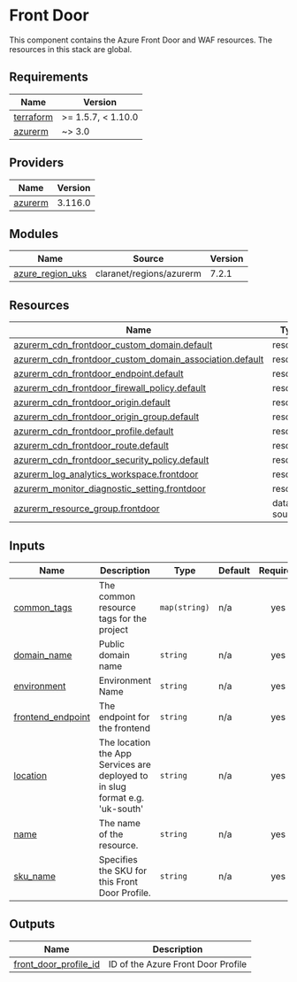 # Front Door

This component contains the Azure Front Door and WAF resources. The resources in this stack are global.

<!-- BEGINNING OF PRE-COMMIT-TERRAFORM DOCS HOOK -->
## Requirements

| Name | Version |
|------|---------|
| <a name="requirement_terraform"></a> [terraform](#requirement\_terraform) | >= 1.5.7, < 1.10.0 |
| <a name="requirement_azurerm"></a> [azurerm](#requirement\_azurerm) | ~> 3.0 |

## Providers

| Name | Version |
|------|---------|
| <a name="provider_azurerm"></a> [azurerm](#provider\_azurerm) | 3.116.0 |

## Modules

| Name | Source | Version |
|------|--------|---------|
| <a name="module_azure_region_uks"></a> [azure\_region\_uks](#module\_azure\_region\_uks) | claranet/regions/azurerm | 7.2.1 |

## Resources

| Name | Type |
|------|------|
| [azurerm_cdn_frontdoor_custom_domain.default](https://registry.terraform.io/providers/hashicorp/azurerm/latest/docs/resources/cdn_frontdoor_custom_domain) | resource |
| [azurerm_cdn_frontdoor_custom_domain_association.default](https://registry.terraform.io/providers/hashicorp/azurerm/latest/docs/resources/cdn_frontdoor_custom_domain_association) | resource |
| [azurerm_cdn_frontdoor_endpoint.default](https://registry.terraform.io/providers/hashicorp/azurerm/latest/docs/resources/cdn_frontdoor_endpoint) | resource |
| [azurerm_cdn_frontdoor_firewall_policy.default](https://registry.terraform.io/providers/hashicorp/azurerm/latest/docs/resources/cdn_frontdoor_firewall_policy) | resource |
| [azurerm_cdn_frontdoor_origin.default](https://registry.terraform.io/providers/hashicorp/azurerm/latest/docs/resources/cdn_frontdoor_origin) | resource |
| [azurerm_cdn_frontdoor_origin_group.default](https://registry.terraform.io/providers/hashicorp/azurerm/latest/docs/resources/cdn_frontdoor_origin_group) | resource |
| [azurerm_cdn_frontdoor_profile.default](https://registry.terraform.io/providers/hashicorp/azurerm/latest/docs/resources/cdn_frontdoor_profile) | resource |
| [azurerm_cdn_frontdoor_route.default](https://registry.terraform.io/providers/hashicorp/azurerm/latest/docs/resources/cdn_frontdoor_route) | resource |
| [azurerm_cdn_frontdoor_security_policy.default](https://registry.terraform.io/providers/hashicorp/azurerm/latest/docs/resources/cdn_frontdoor_security_policy) | resource |
| [azurerm_log_analytics_workspace.frontdoor](https://registry.terraform.io/providers/hashicorp/azurerm/latest/docs/resources/log_analytics_workspace) | resource |
| [azurerm_monitor_diagnostic_setting.frontdoor](https://registry.terraform.io/providers/hashicorp/azurerm/latest/docs/resources/monitor_diagnostic_setting) | resource |
| [azurerm_resource_group.frontdoor](https://registry.terraform.io/providers/hashicorp/azurerm/latest/docs/data-sources/resource_group) | data source |

## Inputs

| Name | Description | Type | Default | Required |
|------|-------------|------|---------|:--------:|
| <a name="input_common_tags"></a> [common\_tags](#input\_common\_tags) | The common resource tags for the project | `map(string)` | n/a | yes |
| <a name="input_domain_name"></a> [domain\_name](#input\_domain\_name) | Public domain name | `string` | n/a | yes |
| <a name="input_environment"></a> [environment](#input\_environment) | Environment Name | `string` | n/a | yes |
| <a name="input_frontend_endpoint"></a> [frontend\_endpoint](#input\_frontend\_endpoint) | The endpoint for the frontend | `string` | n/a | yes |
| <a name="input_location"></a> [location](#input\_location) | The location the App Services are deployed to in slug format e.g. 'uk-south' | `string` | n/a | yes |
| <a name="input_name"></a> [name](#input\_name) | The name of the resource. | `string` | n/a | yes |
| <a name="input_sku_name"></a> [sku\_name](#input\_sku\_name) | Specifies the SKU for this Front Door Profile. | `string` | n/a | yes |

## Outputs

| Name | Description |
|------|-------------|
| <a name="output_front_door_profile_id"></a> [front\_door\_profile\_id](#output\_front\_door\_profile\_id) | ID of the Azure Front Door Profile |
<!-- END OF PRE-COMMIT-TERRAFORM DOCS HOOK -->

